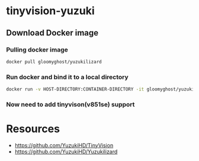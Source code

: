 # tinyvision-yuzuki

## Download Docker image

### Pulling docker image
```bash
docker pull gloomyghost/yuzukilizard
```
### Run docker and bind it to a local directory
```bash
docker run -v HOST-DIRECTORY:CONTAINER-DIRECTORY -it gloomyghost/yuzukilizard /bin/bash
```

### Now need to add tinyvison(v851se) support


# Resources
- https://github.com/YuzukiHD/TinyVision
- https://github.com/YuzukiHD/Yuzukilizard
